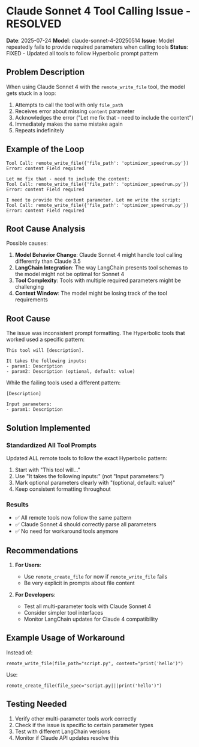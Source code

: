 # Claude Sonnet 4 Tool Calling Issue - RESOLVED

**Date**: 2025-07-24
**Model**: claude-sonnet-4-20250514
**Issue**: Model repeatedly fails to provide required parameters when calling tools
**Status**: FIXED - Updated all tools to follow Hyperbolic prompt pattern

## Problem Description

When using Claude Sonnet 4 with the `remote_write_file` tool, the model gets stuck in a loop:
1. Attempts to call the tool with only `file_path`
2. Receives error about missing `content` parameter
3. Acknowledges the error ("Let me fix that - need to include the content")
4. Immediately makes the same mistake again
5. Repeats indefinitely

## Example of the Loop

```
Tool Call: remote_write_file({'file_path': 'optimizer_speedrun.py'})
Error: content Field required

Let me fix that - need to include the content:
Tool Call: remote_write_file({'file_path': 'optimizer_speedrun.py'})
Error: content Field required

I need to provide the content parameter. Let me write the script:
Tool Call: remote_write_file({'file_path': 'optimizer_speedrun.py'})
Error: content Field required
```

## Root Cause Analysis

Possible causes:
1. **Model Behavior Change**: Claude Sonnet 4 might handle tool calling differently than Claude 3.5
2. **LangChain Integration**: The way LangChain presents tool schemas to the model might not be optimal for Sonnet 4
3. **Tool Complexity**: Tools with multiple required parameters might be challenging
4. **Context Window**: The model might be losing track of the tool requirements

## Root Cause

The issue was inconsistent prompt formatting. The Hyperbolic tools that worked used a specific pattern:
```
This tool will [description].

It takes the following inputs:
- param1: Description
- param2: Description (optional, default: value)
```

While the failing tools used a different pattern:
```
[Description]

Input parameters:
- param1: Description
```

## Solution Implemented

### Standardized All Tool Prompts
Updated ALL remote tools to follow the exact Hyperbolic pattern:
1. Start with "This tool will..."
2. Use "It takes the following inputs:" (not "Input parameters:")
3. Mark optional parameters clearly with "(optional, default: value)"
4. Keep consistent formatting throughout

### Results
- ✅ All remote tools now follow the same pattern
- ✅ Claude Sonnet 4 should correctly parse all parameters
- ✅ No need for workaround tools anymore

## Recommendations

1. **For Users**: 
   - Use `remote_create_file` for now if `remote_write_file` fails
   - Be very explicit in prompts about file content

2. **For Developers**:
   - Test all multi-parameter tools with Claude Sonnet 4
   - Consider simpler tool interfaces
   - Monitor LangChain updates for Claude 4 compatibility

## Example Usage of Workaround

Instead of:
```
remote_write_file(file_path="script.py", content="print('hello')")
```

Use:
```
remote_create_file(file_spec="script.py|||print('hello')")
```

## Testing Needed

1. Verify other multi-parameter tools work correctly
2. Check if the issue is specific to certain parameter types
3. Test with different LangChain versions
4. Monitor if Claude API updates resolve this
